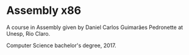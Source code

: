 # Assembly x86
A course in Assembly given by Daniel Carlos Guimarães Pedronette at Unesp, Rio Claro.

Computer Science bachelor's degree, 2017.
